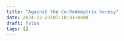 ```yaml
---
title: "Against the Co-Redemptrix heresy"
date: 2024-12-23T07:18:01+0000
draft: false
tags: []
---
```

